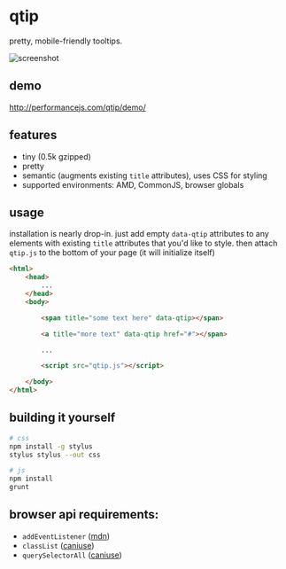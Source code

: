 qtip
===========================

pretty, mobile-friendly tooltips.

![screenshot](http://i.imgur.com/z0KmBrE.png)

## demo

http://performancejs.com/qtip/demo/

## features

- tiny (0.5k gzipped)
- pretty
- semantic (augments existing `title` attributes), uses CSS for styling
- supported environments: AMD, CommonJS, browser globals

## usage

installation is nearly drop-in. just add empty `data-qtip` attributes to any elements with existing `title` attributes that you'd like to style. then attach `qtip.js` to the bottom of your page (it will initialize itself)

```html
<html>
	<head>
		...
	</head>
	<body>

		<span title="some text here" data-qtip></span>

		<a title="more text" data-qtip href="#"></span>

		...

		<script src="qtip.js"></script>

	</body>
</html>
```

## building it yourself

```bash
# css
npm install -g stylus
stylus stylus --out css

# js
npm install
grunt
```

## browser api requirements:

- `addEventListener` ([mdn](https://developer.mozilla.org/en-US/docs/Web/API/EventTarget.addEventListener#Browser_compatibility))
- `classList` ([caniuse](http://caniuse.com/#feat=classlist))
- `querySelectorAll` ([caniuse](http://caniuse.com/#search=querySelectorAll))